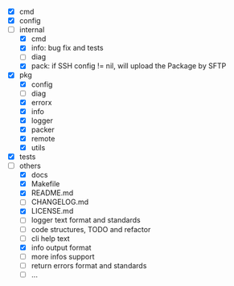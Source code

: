 - [x] cmd
- [x] config
- [ ] internal
  - [x] cmd
  - [x] info: bug fix and tests
  - [ ] diag
  - [x] pack: if SSH config != nil, will upload the Package by SFTP
- [x] pkg
  - [x] config
  - [ ] diag
  - [x] errorx
  - [x] info
  - [x] logger
  - [x] packer
  - [x] remote
  - [x] utils
- [x] tests
- [ ] others
  - [x] docs
  - [x] Makefile
  - [x] README.md
  - [ ] CHANGELOG.md
  - [x] LICENSE.md
  - [ ] logger text format and standards
  - [ ] code structures, TODO and refactor
  - [ ] cli help text
  - [x] info output format
  - [ ] more infos support
  - [ ] return errors format and standards
  - [ ] ...